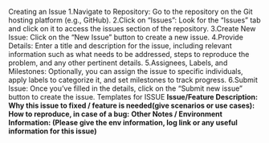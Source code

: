 Creating an Issue
1.Navigate to Repository: Go to the repository on the Git hosting platform (e.g., GitHub).
2.Click on “Issues”: Look for the “Issues” tab and click on it to access the issues section of
the repository.
3.Create New Issue: Click on the “New Issue” button to create a new issue.
4.Provide Details: Enter a title and description for the issue, including relevant information
such as what needs to be addressed, steps to reproduce the problem, and any other pertinent
details.
5.Assignees, Labels, and Milestones: Optionally, you can assign the issue to specific
individuals, apply labels to categorize it, and set milestones to track progress.
6.Submit Issue: Once you’ve filled in the details, click on the “Submit new issue” button to
create the issue.
Templates for ISSUE
**Issue/Feature Description:**
**Why this issue to fixed / feature is needed(give scenarios or use cases):**
**How to reproduce, in case of a bug:**
**Other Notes / Environment Information: (Please give the env information, log link or any
useful information for this issue)**
